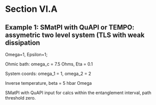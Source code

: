 # Section VI.A
## Example 1: SMatPI with QuAPI or TEMPO: assymetric two level system (TLS with weak dissipation

Omega=1, Epsilon=1;

Ohmic bath: omega_c = 7.5 Ohms, Eta = 0.1

System coords: omega_1 = 1, omega_2 = 2

Inverse temperature, beta = 5 hbar Omega

SMatPI with QuAPI input for calcs within the entanglement interval, path
threshold zero. 


